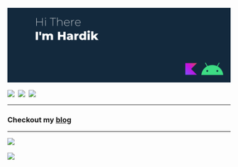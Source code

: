 ![](./img/header.png)

<a href="https://twitter.com/hardik__sachan">![](https://img.shields.io/badge/Twitter-1DA1F2?style=for-the-badge&logo=twitter&logoColor=white)</a>&nbsp;
<a href="https://www.instagram.com/hardik__sachan/">![](https://img.shields.io/badge/Instagram-E4405F?style=for-the-badge&logo=instagram&logoColor=white)</a>&nbsp;
<a href="https://www.linkedin.com/in/hardik-sachan/">![](https://img.shields.io/badge/LinkedIn-0077B5?style=for-the-badge&logo=linkedin&logoColor=white)</a>

---
### Checkout my [blog](https://hardiksachan.hashnode.dev/)
---

![](https://github-readme-stats.vercel.app/api?username=hardiksachan&show_icons=true&theme=city_lights&locale=en)


![](https://github-readme-stats.vercel.app/api/top-langs/?username=hardiksachan&layout=compact&theme=city_lights&locale=en )
<!-- ![](https://github-readme-streak-stats.herokuapp.com/?user=hardiksachan&theme=dark) -->
